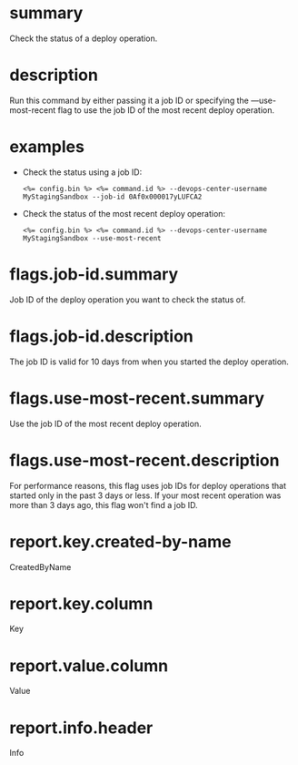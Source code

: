 # summary

Check the status of a deploy operation.

# description

Run this command by either passing it a job ID or specifying the —use-most-recent flag to use the job ID of the most recent deploy operation.

# examples

- Check the status using a job ID:

      <%= config.bin %> <%= command.id %> --devops-center-username MyStagingSandbox --job-id 0Af0x000017yLUFCA2

- Check the status of the most recent deploy operation:

      <%= config.bin %> <%= command.id %> --devops-center-username MyStagingSandbox --use-most-recent

# flags.job-id.summary

Job ID of the deploy operation you want to check the status of.

# flags.job-id.description

The job ID is valid for 10 days from when you started the deploy operation.

# flags.use-most-recent.summary

Use the job ID of the most recent deploy operation.

# flags.use-most-recent.description

For performance reasons, this flag uses job IDs for deploy operations that started only in the past 3 days or less. If your most recent operation was more than 3 days ago, this flag won't find a job ID.

# report.key.created-by-name

CreatedByName

# report.key.column

Key

# report.value.column

Value

# report.info.header

Info
